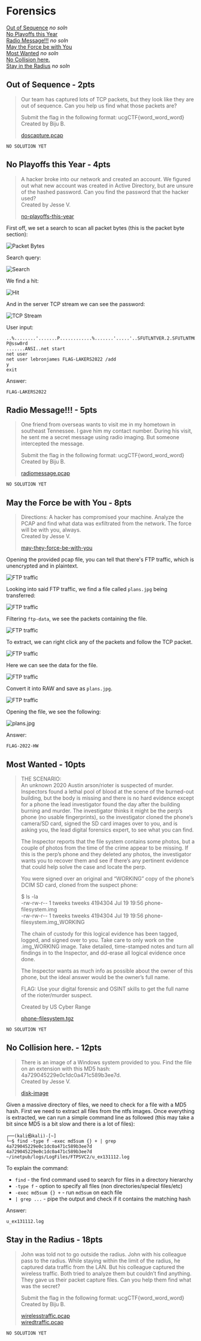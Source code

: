 # Forensics
[Out of Sequence](#out-of-sequence---2pts) *no soln*<br>
[No Playoffs this Year](#no-playoffs-this-year---4pts)<br>
[Radio Message!!!](#radio-message---5pts) *no soln*<br>
[May the Force be with You](#may-the-force-be-with-you---8pts)<br>
[Most Wanted](#most-wanted---10pts) *no soln*<br>
[No Collision here.](#no-collision-here---12pts)<br>
[Stay in the Radius](#stay-in-the-radius---18pts) *no soln*<br>

## Out of Sequence - 2pts
> Our team has captured lots of TCP packets, but they look like they are out of sequence. Can you help us find what those packets are?
> 
> Submit the flag in the following format: ucgCTF{word_word_word}<br>
> Created by Biju B.
> 
> [doscapture.pcap]()

```
NO SOLUTION YET
```

## No Playoffs this Year - 4pts
> A hacker broke into our network and created an account. We figured out what new account was created in Active Directory, but are unsure of the hashed password. Can you find the password that the hacker used?<br>
> Created by Jesse V.
> 
> [no-playoffs-this-year]()

First off, we set a search to scan all packet bytes (this is the packet byte section):

![Packet Bytes](https://i.imgur.com/eHoqCEm.png)

Search query:

![Search](https://i.imgur.com/TCECQO0.png)


We find a hit:

![Hit](https://i.imgur.com/rAY8Uvw.png)


And in the server TCP stream we can see the password:

![TCP Stream](https://i.imgur.com/ezdQV8p.png)

User input:
```
..%........'.......P............%.......'.....'..SFUTLNTVER.2.SFUTLNTMODE.Console..administrator
P@ssw0rd
.......ANSI..net start
net user
net user lebronjames FLAG-LAKERS2022 /add
y
exit
```

Answer:
```
FLAG-LAKERS2022
```

## Radio Message!!! - 5pts
> One friend from overseas wants to visit me in my hometown in southeast Tennessee. I gave him my contact number. During his visit, he sent me a secret message using radio imaging. But someone intercepted the message.
> 
> Submit the flag in the following format: ucgCTF{word_word_word}<br>
> Created by Biju B.
> 
> [radiomessage.pcap]()

```
NO SOLUTION YET
```

## May the Force be with You - 8pts
> Directions: A hacker has compromised your machine. Analyze the PCAP and find what data was exfiltrated from the network. The force will be with you, always.<br>
> Created by Jesse V.
> 
> [may-they-force-be-with-you]()

Opening the provided pcap file, you can tell that there's FTP traffic, which is unencrypted and in plaintext.

![FTP traffic](https://i.imgur.com/pp6ZPGC.png)

Looking into said FTP traffic, we find a file called `plans.jpg` being transferred:

![FTP traffic](https://i.imgur.com/c0VEmDw.png)

Filtering `ftp-data`, we see the packets containing the file.

![FTP traffic](https://i.imgur.com/0zxP42C.png)

To extract, we can right click any of the packets and follow the TCP packet.

![FTP traffic](https://i.imgur.com/Su5JPq8.png)

Here we can see the data for the file.

![FTP traffic](https://i.imgur.com/QZUl4Dg.png)

Convert it into RAW and save as `plans.jpg`.

![FTP traffic](https://i.imgur.com/z0QGR3F.png)

Opening the file, we see the following:

![plans.jpg](https://i.imgur.com/QiaPs5t.jpg)

Answer:
```
FLAG-2022-HW
```

## Most Wanted - 10pts
> THE SCENARIO:<br>
> An unknown 2020 Austin arson/rioter is suspected of murder. Inspectors found a lethal pool of blood at the scene of the burned-out building, but the body is missing and there is no hard evidence except for a phone the lead investigator found the day after the building burning and murder. The investigator thinks it might be the perp’s phone (no usable fingerprints), so the investigator cloned the phone’s camera/SD card, signed the SD card images over to you, and is asking you, the lead digital forensics expert, to see what you can find.
> 
> The Inspector reports that the file system contains some photos, but a couple of photos from the time of the crime appear to be missing. If this is the perp’s phone and they deleted any photos, the investigator wants you to recover them and see if there’s any pertinent evidence that could help solve the case and locate the perp.
> 
> You were signed over an original and “WORKING” copy of the phone’s DCIM SD card, cloned from the suspect phone:
> 
> $ ls -la<br>
> -rw-rw-r-- 1 tweeks tweeks 4194304 Jul 19 19:56 phone-filesystem.img<br>
> -rw-rw-r-- 1 tweeks tweeks 4194304 Jul 19 19:56 phone-filesystem.img_WORKING
> 
> The chain of custody for this logical evidence has been tagged, logged, and signed over to you. Take care to only work on the .img_WORKING image. Take detailed, time-stamped notes and turn all findings in to the Inspector, and dd-erase all logical evidence once done.
> 
> The Inspector wants as much info as possible about the owner of this phone, but the ideal answer would be the owner’s full name.
> 
> FLAG: Use your digital forensic and OSINT skills to get the full name of the rioter/murder suspect.
> 
> Created by US Cyber Range
> 
> [phone-filesystem.tgz]()

```
NO SOLUTION YET
```

## No Collision here. - 12pts
> There is an image of a Windows system provided to you. Find the file on an extension with this MD5 hash: 4a729045229e0c1dc0a471c589b3ee7d.<br>
> Created by Jesse V.
> 
> [disk-image]()

Given a massive directory of files, we need to check for a file with a MD5 hash. First we need to extract all files from the ntfs images. Once everything is extracted, we can run a simple command line as followed (this may take a bit since MD5 is a bit slow and there is a lot of files):
```
┌──(kali㉿kali)-[~]
└─$ find -type f -exec md5sum {} + | grep 4a729045229e0c1dc0a471c589b3ee7d
4a729045229e0c1dc0a471c589b3ee7d  ~/inetpub/logs/LogFiles/FTPSVC2/u_ex131112.log
```

To explain the command:
- `find` - the find command used to search for files in a directory hierarchy
- `-type f` - option to specify all files (non directories/special files/etc)
- `-exec md5sum {} +` - run `md5sum` on each file
- `| grep ...` - pipe the output and check if it contains the matching hash

Answer:
```
u_ex131112.log
```

## Stay in the Radius - 18pts
> John was told not to go outside the radius. John with his colleague pass to the radius. While staying within the limit of the radius, he captured data traffic from the LAN. But his colleague captured the wireless traffic. Both tried to analyze them but couldn’t find anything. They gave us their packet capture files. Can you help them find what was the secret?
> 
> Submit the flag in the following format: ucgCTF{word_word_word}<br>
> Created by Biju B.
> 
> [wirelesstraffic.pcap]()<br>
> [wiredtraffic.pcap]()

```
NO SOLUTION YET
```
